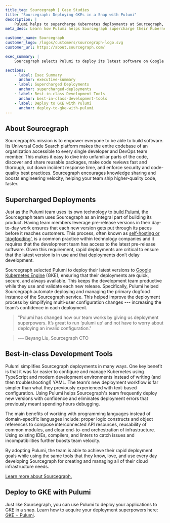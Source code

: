 ```yaml
---
title_tag: Sourcegraph | Case Studies
title: "Sourcegraph: Deploying GKEs in a Snap with Pulumi"
description: |
    Pulumi helps to supercharge Kubernetes deployments at Sourcegraph, ensuring their team has continuous access to the latest builds.
meta_desc: Learn how Pulumi helps Sourcegraph supercharge their Kubernetes deployments, ensuring their team has continuous access to the latest builds.

customer_name: Sourcegraph
customer_logo: /logos/customers/sourcegraph-logo.svg
customer_url: https://about.sourcegraph.com/

exec_summary: |
    Sourcegraph selects Pulumi to deploy its latest software on Google Kubernetes Engine --- eliminating deployment headaches and ensuring their team has continuous access to the latest builds.

sections:
    - label: Exec Summary
      anchor: executive-summary
    - label: Supercharged Deployments
      anchor: supercharged-deployments
    - label: Best-in-class Development Tools
      anchor: best-in-class-development-tools
    - label: Deploy to GKE with Pulumi
      anchor: deploy-to-gke-with-pulumi
---
```


## About Sourcegraph

Sourcegraph’s mission is to empower everyone to be able to build software. Its Universal Code Search platform makes the entire codebase of an organization accessible to every single developer and DevOps team member. This makes it easy to dive into unfamiliar parts of the code, discover and share reusable packages, make code reviews fast and thorough, cut down incident response time, and enforce security and code-quality best practices. Sourcegraph encourages knowledge sharing and boosts engineering velocity, helping your team ship higher-quality code, faster.

## Supercharged Deployments

Just as the Pulumi team uses its own technology to [build Pulumi](/blog/how-we-use-pulumi-to-build-pulumi/), the Sourcegraph team uses Sourcegraph as an integral part of building its product. Having team members leverage pre-release versions in their day-to-day work ensures that each new version gets put through its paces before it reaches customers. This process, often known as [self-hosting or 'dogfooding'](https://en.wikipedia.org/wiki/Eating_your_own_dog_food), is a common practice within technology companies and it requires that the development team has access to the latest pre-release software. Given this requirement, rapid deployments are critical to ensure that the latest version is in use and that deployments don’t delay development.

Sourcegraph selected Pulumi to deploy their latest versions to [Google Kubernetes Engine](https://cloud.google.com/kubernetes-engine) (GKE), ensuring that their deployments are quick, secure, and always available. This keeps the development team productive while they use and validate each new release. Specifically, Pulumi helped Sourcegraph automate deploying and managing the primary dogfood instance of the Sourcegraph service. This helped improve the deployment process by simplifying multi-user configuration changes --- increasing the team’s confidence in each deployment.

> "Pulumi has changed how our team works by giving us deployment superpowers. It’s great to run ‘pulumi up’ and not have to worry about deploying an invalid configuration."

> --- Beyang Liu, Sourcegraph CTO

## Best-in-class Development Tools

Pulumi simplifies Sourcegraph deployments in many ways. One key benefit is that it was far easier to configure and manage Kubernetes using TypeScript and modern development environments instead of writing (and then troubleshooting!) YAML. The team’s new deployment workflow is far simpler than what they previously experienced with text-based configuration. Using Pulumi helps Sourcegraph's team frequently deploy new versions with confidence and eliminates deployment errors that previously meant spending hours debugging.

The main benefits of working with programming languages instead of domain-specific languages include: proper logic constructs and object references to compose interconnected API resources, reusability of common modules, and clear end-to-end orchestration of infrastructure. Using existing IDEs, compilers, and linters to catch issues and incompatibilities further boosts team velocity.

By adopting Pulumi, the team is able to achieve their rapid deployment goals while using the same tools that they know, love, and use every day developing Sourcegraph for creating and managing all of their cloud infrastructure needs.

[Learn more about Sourcegraph.](https://about.sourcegraph.com)

## Deploy to GKE with Pulumi

Just like Sourcegraph, you can use Pulumi to deploy your applications to GKE in a snap. Learn how to acquire your deployment superpowers here: [GKE + Pulumi](/registry/packages/kubernetes/how-to-guides/gke).
